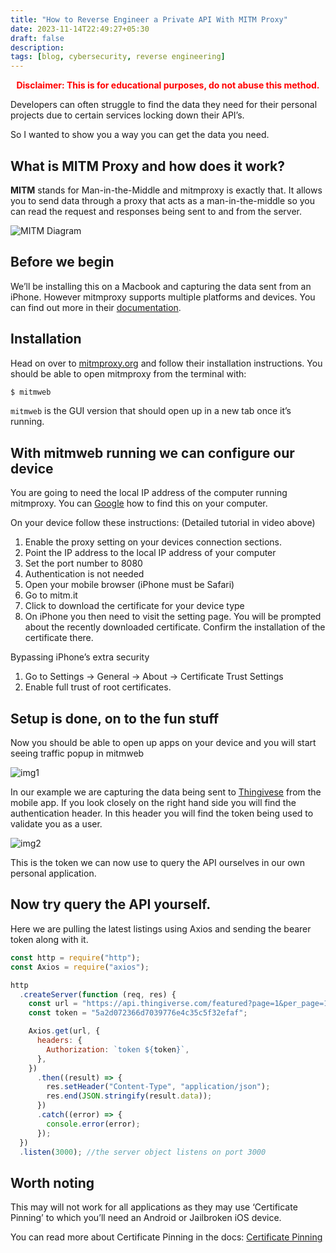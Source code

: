 ```yaml
---
title: "How to Reverse Engineer a Private API With MITM Proxy"
date: 2023-11-14T22:49:27+05:30
draft: false
description: 
tags: [blog, cybersecurity, reverse engineering]
---
```


<div id="disclaimer" style="text-align: center; color: red;"><b>Disclaimer: This is for educational purposes, do not abuse this method.</b></div>

Developers can often struggle to find the data they need for their personal projects due to certain services locking down their API’s.

So I wanted to show you a way you can get the data you need.


## What is MITM Proxy and how does it work?

**MITM** stands for Man-in-the-Middle and mitmproxy is exactly that. It allows you to send data through a proxy that acts as a man-in-the-middle so you can read the request and responses being sent to and from the server.

![MITM Diagram](https://securebox.comodo.com/theme/images/man-in-the-middle-attack.png) 

## Before we begin

We’ll be installing this on a Macbook and capturing the data sent from an iPhone. However mitmproxy supports multiple platforms and devices. You can find out more in their [documentation](https://docs.mitmproxy.org/stable/).

## Installation

Head on over to [mitmproxy.org](https://mitmproxy.org) and follow their installation instructions. You should be able to open mitmproxy from the terminal with:

```bash
$ mitmweb
```

`mitmweb` is the GUI version that should open up in a new tab once it’s running.


## With mitmweb running we can configure our device

You are going to need the local IP address of the computer running mitmproxy. You can [Google](https://www.google.com/search?q=how+to+find+local+ip+address&rlz=1C5CHFA_enNZ909NZ909&oq=How+to+find+local+IP+address&aqs=chrome.0.0l8.3270j0j7&sourceid=chrome&ie=UTF-8) how to find this on your computer.

On your device follow these instructions: (Detailed tutorial in video above)

1. Enable the proxy setting on your devices connection sections.
2. Point the IP address to the local IP address of your computer
3. Set the port number to 8080
4. Authentication is not needed
5. Open your mobile browser (iPhone must be Safari)
6. Go to mitm.it
7. Click to download the certificate for your device type
8. On iPhone you then need to visit the setting page. You will be prompted about the recently downloaded certificate. Confirm the installation of the certificate there.

Bypassing iPhone’s extra security

1. Go to Settings -> General -> About -> Certificate Trust Settings
2. Enable full trust of root certificates.

## Setup is done, on to the fun stuff

Now you should be able to open up apps on your device and you will start seeing traffic popup in mitmweb

![img1](/img/MITM1.png) 

In our example we are capturing the data being sent to [Thingivese](https://thingiverse.com/) from the mobile app. If you look closely on the right hand side you will find the authentication header. In this header you will find the token being used to validate you as a user.

![img2](/img/MITM2.png) 

This is the token we can now use to query the API ourselves in our own personal application.

## Now try query the API yourself.
Here we are pulling the latest listings using Axios and sending the bearer token along with it.

```javascript
const http = require("http");
const Axios = require("axios");

http
  .createServer(function (req, res) {
    const url = "https://api.thingiverse.com/featured?page=1&per_page=10&return=complete";
    const token = "5a2d072366d7039776e4c35c5f32efaf";

    Axios.get(url, {
      headers: {
        Authorization: `token ${token}`,
      },
    })
      .then((result) => {
        res.setHeader("Content-Type", "application/json");
        res.end(JSON.stringify(result.data));
      })
      .catch((error) => {
        console.error(error);
      });
  })
  .listen(3000); //the server object listens on port 3000
```

## Worth noting

This may will not work for all applications as they may use ‘Certificate Pinning’ to which you’ll need an Android or Jailbroken iOS device.

You can read more about Certificate Pinning in the docs: [Certificate Pinning](https://docs.mitmproxy.org/stable/concepts-certificates/#certificate-pinning)

